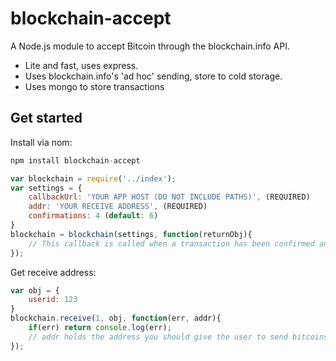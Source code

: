 # blockchain-accept
A Node.js module to accept Bitcoin through the blockchain.info API.
- Lite and fast, uses express.
- Uses blockchain.info's 'ad hoc' sending, store to cold storage.
- Uses mongo to store transactions

## Get started
Install via nom:
```javascript
npm install blockchain-accept
```

```javascript
var blockchain = require('../index');
var settings = {
	callbackUrl: 'YOUR APP HOST (DO NOT INCLUDE PATHS)', (REQUIRED)
	addr: 'YOUR RECEIVE ADDRESS', (REQUIRED)
	confirmations: 4 (default: 6)
}
blockchain = blockchain(settings, function(returnObj){
	// This callback is called when a transaction has been confirmed and returns object data given to the receive function.
});
```

Get receive address:
```javascript
var obj = {
	userid: 123
}
blockchain.receive(1, obj, function(err, addr){
	if(err) return console.log(err);
	// addr holds the address you should give the user to send bitcoins to
});
```
